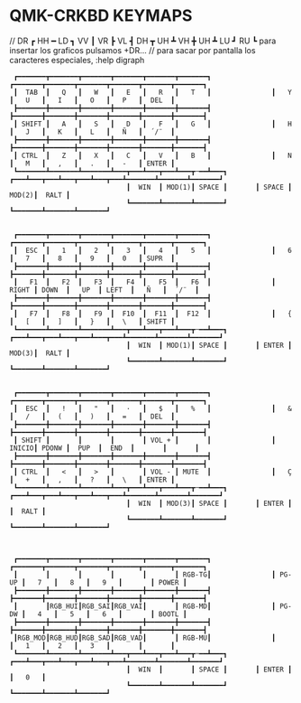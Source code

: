 #   QMK-CRKBD KEYMAPS


//  DR ┏ HH ━ LD ┓ VV ┃ VR ┣ VL ┫ DH ┳ UH ┻ VH ╋ UH ┻ LU ┛ RU ┗ para insertar los graficos pulsamos <ctrl-k>+DR...
//  para sacar por pantalla los caracteres especiales, :help digraph



     ┏━━━━━━━┳━━━━━━━┳━━━━━━━┳━━━━━━━┳━━━━━━━┳━━━━━━━┓               ┏━━━━━━━┳━━━━━━━┳━━━━━━━┳━━━━━━━┳━━━━━━━┳━━━━━━━┓
     ┃  TAB  ┃   Q   ┃   W   ┃   E   ┃   R   ┃   T   ┃               ┃   Y   ┃   U   ┃   I   ┃   O   ┃   P   ┃  DEL  ┃
     ┣━━━━━━━╋━━━━━━━╋━━━━━━━╋━━━━━━━╋━━━━━━━╋━━━━━━━┫               ┣━━━━━━━╋━━━━━━━╋━━━━━━━╋━━━━━━━╋━━━━━━━╋━━━━━━━┫
     ┃ SHIFT ┃   A   ┃   S   ┃   D   ┃   F   ┃   G   ┃               ┃   H   ┃   J   ┃   K   ┃   L   ┃   Ñ   ┃  ´/¨  ┃
     ┣━━━━━━━╋━━━━━━━╋━━━━━━━╋━━━━━━━╋━━━━━━━╋━━━━━━━┫               ┣━━━━━━━╋━━━━━━━╋━━━━━━━╋━━━━━━━╋━━━━━━━╋━━━━━━━┫
     ┃ CTRL  ┃   Z   ┃   X   ┃   C   ┃   V   ┃   B   ┃               ┃   N   ┃   M   ┃   ,   ┃   .   ┃   -   ┃ ENTER ┃
     ┗━━━━━━━┻━━━━━━━┻━━━━━━━┻━━━┳━━━┻━━━┳━━━┻━━━┳─━━┻━━━┓       ┏━━━┻━━━┳━━━┻━━━┳━━━┻━━━┳━━━┻━━━━━━━┻━━━━━━━┻━━━━━━━┛
                                 ┃  WIN  ┃ MOD(1)┃ SPACE ┃       ┃ SPACE ┃ MOD(2)┃  RALT ┃
                                 ┗━━━━━━━┻━━━━━━━┻━━━━━━━┛       ┗━━━━━━━┻━━━━━━━┻━━━━━━━┛


     ┏━━━━━━━┳━━━━━━━┳━━━━━━━┳━━━━━━━┳━━━━━━━┳━━━━━━━┓               ┏━━━━━━━┳━━━━━━━┳━━━━━━━┳━━━━━━━┳━━━━━━━┳━━━━━━━┓
     ┃  ESC  ┃   1   ┃   2   ┃   3   ┃   4   ┃   5   ┃               ┃   6   ┃   7   ┃   8   ┃   9   ┃   0   ┃ SUPR  ┃
     ┣━━━━━━━╋━━━━━━━╋━━━━━━━╋━━━━━━━╋━━━━━━━╋━━━━━━━┫               ┣━━━━━━━╋━━━━━━━╋━━━━━━━╋━━━━━━━╋━━━━━━━╋━━━━━━━┫
     ┃   F1  ┃   F2  ┃   F3  ┃   F4  ┃   F5  ┃   F6  ┃               ┃ RIGHT ┃ DOWN  ┃   UP  ┃ LEFT  ┃   Ñ   ┃  ´/¨  ┃
     ┣━━━━━━━╋━━━━━━━╋━━━━━━━╋━━━━━━━╋━━━━━━━╋━━━━━━━┫               ┣━━━━━━━╋━━━━━━━╋━━━━━━━╋━━━━━━━╋━━━━━━━╋━━━━━━━┫
     ┃   F7  ┃   F8  ┃   F9  ┃  F10  ┃  F11  ┃  F12  ┃               ┃   {   ┃   [   ┃   ]   ┃   }   ┃   \   ┃ SHIFT ┃
     ┗━━━━━━━┻━━━━━━━┻━━━━━━━┻━━━┳━━━┻━━━┳━━━┻━━━┳─━━┻━━━┓       ┏━━━┻━━━┳━━━┻━━━┳━━━┻━━━┳━━━┻━━━━━━━┻━━━━━━━┻━━━━━━━┛
                                 ┃  WIN  ┃ MOD(1)┃ SPACE ┃       ┃ ENTER ┃ MOD(3)┃  RALT ┃
                                 ┗━━━━━━━┻━━━━━━━┻━━━━━━━┛       ┗━━━━━━━┻━━━━━━━┻━━━━━━━┛


     ┏━━━━━━━┳━━━━━━━┳━━━━━━━┳━━━━━━━┳━━━━━━━┳━━━━━━━┓               ┏━━━━━━━┳━━━━━━━┳━━━━━━━┳━━━━━━━┳━━━━━━━┳━━━━━━━┓
     ┃  ESC  ┃   !   ┃   "   ┃   ·   ┃   $   ┃   %   ┃               ┃   &   ┃   /   ┃   (   ┃   )   ┃   =   ┃  DEL  ┃
     ┣━━━━━━━╋━━━━━━━╋━━━━━━━╋━━━━━━━╋━━━━━━━╋━━━━━━━┫               ┣━━━━━━━╋━━━━━━━╋━━━━━━━╋━━━━━━━╋━━━━━━━╋━━━━━━━┫
     ┃ SHIFT ┃       ┃       ┃       ┃ VOL + ┃       ┃               ┃ INICIO┃ PDONW ┃  PUP  ┃  END  ┃       ┃       ┃
     ┣━━━━━━━╋━━━━━━━╋━━━━━━━╋━━━━━━━╋━━━━━━━╋━━━━━━━┫               ┣━━━━━━━╋━━━━━━━╋━━━━━━━╋━━━━━━━╋━━━━━━━╋━━━━━━━┫
     ┃ CTRL  ┃   <   ┃   >   ┃       ┃ VOL - ┃ MUTE  ┃               ┃   Ç   ┃   +   ┃   ,   ┃   ?   ┃   \   ┃ ENTER ┃
     ┗━━━━━━━┻━━━━━━━┻━━━━━━━┻━━━┳━━━┻━━━┳━━━┻━━━┳─━━┻━━━┓       ┏━━━┻━━━┳━━━┻━━━┳━━━┻━━━┳━━━┻━━━━━━━┻━━━━━━━┻━━━━━━━┛
                                 ┃  WIN  ┃ MOD(3)┃ SPACE ┃       ┃ ENTER ┃       ┃  RALT ┃
                                 ┗━━━━━━━┻━━━━━━━┻━━━━━━━┛       ┗━━━━━━━┻━━━━━━━┻━━━━━━━┛



     ┏━━━━━━━┳━━━━━━━┳━━━━━━━┳━━━━━━━┳━━━━━━━┳━━━━━━━┓               ┏━━━━━━━┳━━━━━━━┳━━━━━━━┳━━━━━━━┳━━━━━━━┳━━━━━━━┓
     ┃       ┃       ┃       ┃       ┃       ┃ RGB-TG┃               ┃ PG-UP ┃   7   ┃   8   ┃   9   ┃       ┃ POWER ┃
     ┣━━━━━━━╋━━━━━━━╋━━━━━━━╋━━━━━━━╋━━━━━━━╋━━━━━━━┫               ┣━━━━━━━╋━━━━━━━╋━━━━━━━╋━━━━━━━╋━━━━━━━╋━━━━━━━┫
     ┃       ┃RGB_HUI┃RGB_SAI┃RGB_VAI┃       ┃ RGB-MD┃               ┃ PG-DW ┃   4   ┃   5   ┃   6   ┃       ┃ BOOTL ┃
     ┣━━━━━━━╋━━━━━━━╋━━━━━━━╋━━━━━━━╋━━━━━━━╋━━━━━━━┫               ┣━━━━━━━╋━━━━━━━╋━━━━━━━╋━━━━━━━╋━━━━━━━╋━━━━━━━┫
     ┃RGB_MOD┃RGB_HUD┃RGB_SAD┃RGB_VAD┃       ┃ RGB-MU┃               ┃       ┃   1   ┃   2   ┃   3   ┃       ┃       ┃
     ┗━━━━━━━┻━━━━━━━┻━━━━━━━┻━━━┳━━━┻━━━┳━━━┻━━━┳─━━┻━━━┓       ┏━━━┻━━━┳━━━┻━━━┳━━━┻━━━┳━━━┻━━━━━━━┻━━━━━━━┻━━━━━━━┛
                                 ┃  WIN  ┃       ┃ SPACE ┃       ┃ ENTER ┃       ┃   0   ┃
                                 ┗━━━━━━━┻━━━━━━━┻━━━━━━━┛       ┗━━━━━━━┻━━━━━━━┻━━━━━━━┛